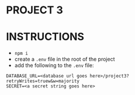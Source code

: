 # PROJECT 3

# INSTRUCTIONS

* `npm i`
* create a `.env` file in the root of the project
* add the following to the `.env` file:

```
DATABASE_URL=<database url goes here>/project3?retryWrites=truew&w=majority
SECRET=<a secret string goes here>

```